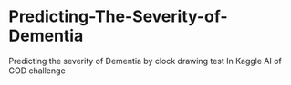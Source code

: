 # Predicting-The-Severity-of-Dementia
Predicting the severity of Dementia by clock drawing test In Kaggle AI of GOD challenge
